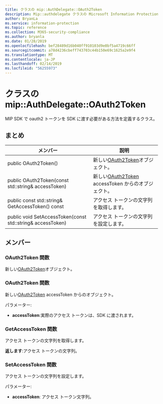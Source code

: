 ```yaml
---
title: クラスの mip::AuthDelegate::OAuth2Token
description: Mip::authdelegate クラスの Microsoft Information Protection (MIP) SDK について説明します。
author: BryanLa
ms.service: information-protection
ms.topic: reference
ms.collection: M365-security-compliance
ms.author: bryanla
ms.date: 01/28/2019
ms.openlocfilehash: bef28489d16b040ff910103d9e0bf5a4719c66ff
ms.sourcegitcommit: a78d4236cbeff743703c44b150e69c1625a2e9f4
ms.translationtype: MT
ms.contentlocale: ja-JP
ms.lasthandoff: 02/14/2019
ms.locfileid: "56255973"
---
```

# <a name="class-mipauthdelegateoauth2token"></a>クラスの mip::AuthDelegate::OAuth2Token 
MIP SDK で oauth2 トークンを SDK に渡す必要がある方法を定義するクラス。
  
## <a name="summary"></a>まとめ
 メンバー                        | 説明                                
--------------------------------|---------------------------------------------
public OAuth2Token()  |  新しい[OAuth2Token](class_mip_authdelegate_oauth2token.md)オブジェクト。
public OAuth2Token(const std::string& accessToken)  |  新しい[OAuth2Token](class_mip_authdelegate_oauth2token.md) accessToken からのオブジェクト。
public const std::string& GetAccessToken() const  |  アクセス トークンの文字列を取得します。
public void SetAccessToken(const std::string& accessToken)  |  アクセス トークンの文字列を設定します。
  
## <a name="members"></a>メンバー
  
### <a name="oauth2token-function"></a>OAuth2Token 関数
新しい[OAuth2Token](class_mip_authdelegate_oauth2token.md)オブジェクト。
  
### <a name="oauth2token-function"></a>OAuth2Token 関数
新しい[OAuth2Token](class_mip_authdelegate_oauth2token.md) accessToken からのオブジェクト。

パラメーター:  
* **accessToken**:実際のアクセス トークンは、SDK に渡されます。


  
### <a name="getaccesstoken-function"></a>GetAccessToken 関数
アクセス トークンの文字列を取得します。

  
**返します**:アクセス トークンの文字列。
  
### <a name="setaccesstoken-function"></a>SetAccessToken 関数
アクセス トークンの文字列を設定します。

パラメーター:  
* **accessToken**: アクセス トークン文字列。

